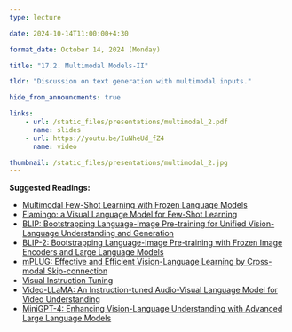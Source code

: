 ```yaml
---
type: lecture

date: 2024-10-14T11:00:00+4:30

format_date: October 14, 2024 (Monday)

title: "17.2. Multimodal Models-II"

tldr: "Discussion on text generation with multimodal inputs."

hide_from_announcments: true

links: 
    - url: /static_files/presentations/multimodal_2.pdf
      name: slides
    - url: https://youtu.be/IuNheUd_fZ4
      name: video

thumbnail: /static_files/presentations/multimodal_2.jpg
---
```

<!-- Other additional contents using markdown -->
**Suggested Readings:**
- [Multimodal Few-Shot Learning with Frozen Language Models](https://arxiv.org/pdf/2106.13884)
- [Flamingo: a Visual Language Model for Few-Shot Learning](https://arxiv.org/pdf/2204.14198)
- [BLIP: Bootstrapping Language-Image Pre-training for Unified Vision-Language Understanding and Generation](https://arxiv.org/pdf/2201.12086)
- [BLIP-2: Bootstrapping Language-Image Pre-training with Frozen Image Encoders and Large Language Models](https://arxiv.org/pdf/2301.12597)
- [mPLUG: Effective and Efficient Vision-Language Learning by Cross-modal Skip-connection](https://arxiv.org/pdf/2205.12005v2)
- [Visual Instruction Tuning](https://arxiv.org/pdf/2304.08485)
- [Video-LLaMA: An Instruction-tuned Audio-Visual Language Model for Video Understanding](https://arxiv.org/pdf/2306.02858)
- [MiniGPT-4: Enhancing Vision-Language Understanding with Advanced Large Language Models](https://arxiv.org/pdf/2304.10592)
